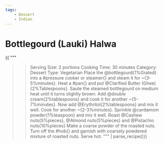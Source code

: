 ```yaml
---
tags:
    - Dessert
    - Indian
---
```


# Bottlegourd (Lauki) Halwa

{{
"""
>> Serving Size: 2 portions
>> Cooking Time: 30 minutes
>> Category: Dessert
>> Type: Vegetarian
Place the @bottlegourd{1%Grated} into a #pressure cooker or steamer{} and steam it for ~{3-5%minutes}.
Heat a #pan{} and put @Clarified Butter (Ghee){2%Tablespoons}.
Saute the steamed bottlegourd on medium heat until it turns slightly brown.
Add @double cream{2%tablespoons} and cook it for another ~{5-7%minutes}.
Now add @Erythritol{2%tablespoons} and mix it well.
Cook for another ~{2-3%minutes}.
Sprinkle @cardamom powder{1%teaspoon} and mix it well.
Roast @Cashew nuts{5%pieces}, @Almond nuts{5%pieces} and @Pistachio nuts{10%pieces}
Make a coarse powder of the roasted nuts.
Turn off the #hob{} and garnish with coarsely powdered mixture of roasted nuts.
Serve hot.
"""
| parse_recipe()}}